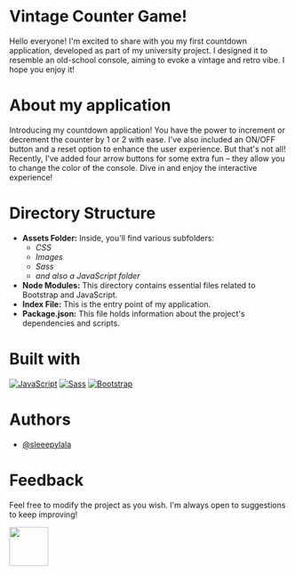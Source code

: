 
# Vintage Counter Game!

Hello everyone! I'm excited to share with you my first countdown application, developed as part of my university project. I designed it to resemble an old-school console, aiming to evoke a vintage and retro vibe. I hope you enjoy it!

# About my application
Introducing my countdown application! You have the power to increment or decrement the counter by 1 or 2 with ease. I've also included an ON/OFF button and a reset option to enhance the user experience. But that's not all! Recently, I've added four arrow buttons for some extra fun – they allow you to change the color of the console. Dive in and enjoy the interactive experience!

# Directory Structure
<ul>
        <li>
            <strong>Assets Folder:</strong> Inside, you'll find various subfolders:
            <ul>
                <li><em>CSS</em> </li>
                <li><em>Images</em> </li>
                <li><em>Sass</em> </li>
                <li><em>and also a JavaScript folder</em> </li>
            </ul>
        </li>
        <li>
            <strong>Node Modules:</strong> This directory contains essential files related to Bootstrap and JavaScript.
        </li>
        <li>
            <strong>Index File:</strong> This is the entry point of my application.
        </li>
        <li>
            <strong>Package.json:</strong> This file holds information about the project's dependencies and scripts.
        </li>
    </ul>

# Built with
[![JavaScript](https://img.shields.io/badge/JavaScript-yellow?style=for-the-badge&logo=javascript&logoColor=white)](https://www.javascript.com/)
[![Sass](https://img.shields.io/badge/Sass-pink?style=for-the-badge&logo=sass&logoColor=white)](https://sass-lang.com/)
[![Bootstrap](https://img.shields.io/badge/Bootstrap-blueviolet?style=for-the-badge&logo=bootstrap&logoColor=white)](https://getbootstrap.com/)


# Authors

- [@sleeepylala](https://github.com/sleeepylala)




# Feedback

Feel free to modify the project as you wish. I'm always open to suggestions to keep improving!

<img src="assets/images/icon/chat-heart.svg" width="70px"/>
